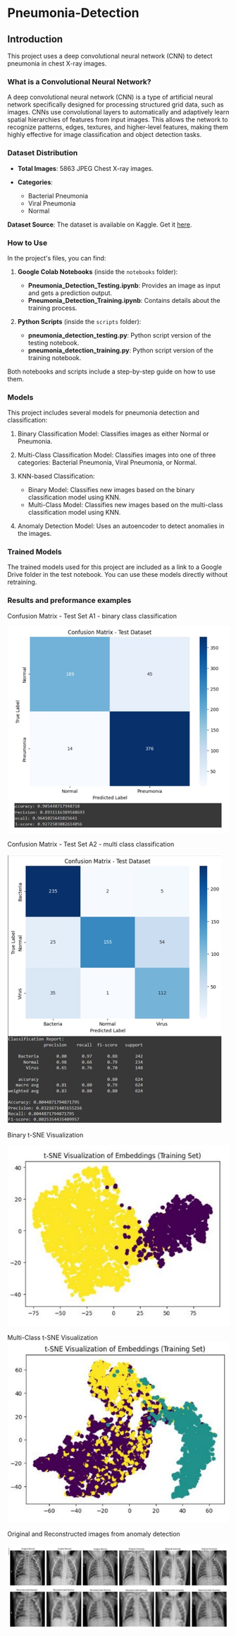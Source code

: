 # Pneumonia-Detection

## Introduction

This project uses a deep convolutional neural network (CNN) to detect pneumonia in chest X-ray images.

### What is a Convolutional Neural Network?

A deep convolutional neural network (CNN) is a type of artificial neural network specifically designed for processing structured grid data, such as images. CNNs use convolutional layers to automatically and adaptively learn spatial hierarchies of features from input images. This allows the network to recognize patterns, edges, textures, and higher-level features, making them highly effective for image classification and object detection tasks.

### Dataset Distribution

- **Total Images**: 5863 JPEG Chest X-ray images.

- **Categories**: 
  - Bacterial Pneumonia
  - Viral Pneumonia
  - Normal

**Dataset Source**: The dataset is available on Kaggle. Get it [here](https://www.kaggle.com/datasets/paultimothymooney/chest-xray-pneumonia).

### How to Use

In the project's files, you can find:

1. **Google Colab Notebooks** (inside the `notebooks` folder):
   - **Pneumonia_Detection_Testing.ipynb**: Provides an image as input and gets a prediction output.
   - **Pneumonia_Detection_Training.ipynb**: Contains details about the training process.

2. **Python Scripts** (inside the `scripts` folder):
   - **pneumonia_detection_testing.py**: Python script version of the testing notebook.
   - **pneumonia_detection_training.py**: Python script version of the training notebook.

Both notebooks and scripts include a step-by-step guide on how to use them.

### Models

This project includes several models for pneumonia detection and classification:

1. Binary Classification Model: Classifies images as either Normal or Pneumonia.

2. Multi-Class Classification Model: Classifies images into one of three categories: Bacterial Pneumonia, Viral Pneumonia, or Normal.

3. KNN-based Classification:

    - Binary Model: Classifies new images based on the binary classification model using KNN.
    - Multi-Class Model: Classifies new images based on the multi-class classification model using KNN.

4. Anomaly Detection Model: Uses an autoencoder to detect anomalies in the images.

### Trained Models

The trained models used for this project are included as a link to a Google Drive folder in the test notebook. You can use these models directly without retraining.

### Results and preformance examples
 
  Confusion Matrix - Test Set A1 - binary class classification

 ![Confusion Matrix - Test Set A1 - binary class classification](Example_images/A1_testset_confusion_matrix.jpg)

  Confusion Matrix - Test Set A2 - multi class classification

 ![Confusion Matrix - Test Set A2 - multi class classification](Example_images/A2_testset_confusion_matrix.jpg)

  Binary t-SNE Visualization

 ![Binary t-SNE Visualization](Example_images/B_Binary_t-SNE.jpg)

  Multi-Class t-SNE Visualization
 ![Multi-Class t-SNE Visualization](Example_images/B_Multi_Class_t-SNE.jpg)

  Original and Reconstructed images from anomaly detection
  
 ![Original and Reconstructed images from anomaly detection](Example_images/D_Reconstructed_Detection.jpg)